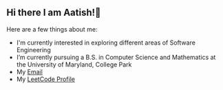 ## Hi there I am Aatish!👋

Here are a few things about me:

- I'm currently interested in exploring different areas of Software Engineering 
- I’m currently pursuing a B.S. in Computer Science and Mathematics at the University of Maryland, College Park
- My [Email](mailto:aatishgupta.edu@gmail.com)  
- My [LeetCode Profile](https://leetcode.com/u/aatishgupta25/)
